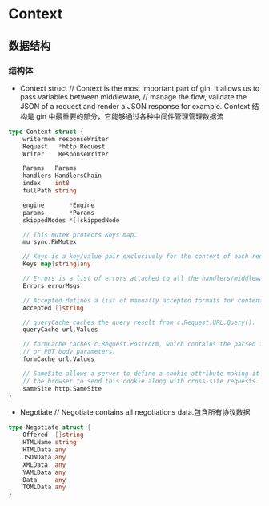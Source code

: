 # Context

## 数据结构


### 结构体

- Context struct
// Context is the most important part of gin. It allows us to pass variables between middleware,
// manage the flow, validate the JSON of a request and render a JSON response for example.
Context 结构是 gin 中最重要的部分，它能够通过各种中间件管理管理数据流
 
```go
type Context struct {
	writermem responseWriter
	Request   *http.Request
	Writer    ResponseWriter

	Params   Params
	handlers HandlersChain
	index    int8
	fullPath string

	engine       *Engine
	params       *Params
	skippedNodes *[]skippedNode

	// This mutex protects Keys map.
	mu sync.RWMutex

	// Keys is a key/value pair exclusively for the context of each request.
	Keys map[string]any

	// Errors is a list of errors attached to all the handlers/middlewares who used this context.
	Errors errorMsgs

	// Accepted defines a list of manually accepted formats for content negotiation.
	Accepted []string

	// queryCache caches the query result from c.Request.URL.Query().
	queryCache url.Values

	// formCache caches c.Request.PostForm, which contains the parsed form data from POST, PATCH,
	// or PUT body parameters.
	formCache url.Values

	// SameSite allows a server to define a cookie attribute making it impossible for
	// the browser to send this cookie along with cross-site requests.
	sameSite http.SameSite
}
```

- Negotiate
// Negotiate contains all negotiations data.包含所有协议数据
```go
type Negotiate struct {
	Offered  []string
	HTMLName string
	HTMLData any
	JSONData any
	XMLData  any
	YAMLData any
	Data     any
	TOMLData any
}

```

